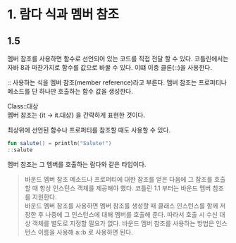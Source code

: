 # 1. 람다  식과 멤버 참조
## 1.5
멤버 참조를 사용하면 함수로 선언되어 있는 코드를 직접 전달 할 수 있다.
코틀린에서는 자바 8과 마찬가지로 함수를 값으로 바꿀 수 있다. 이떄 이중 클론(::)을 사용한다.   

:: 사용하는 식을 멤버 참조(member reference)라고 부른다.
멤버 참조는 프로퍼티나 메소드를 단 하나만 호출하는 함수 값을 생성한다.

Class::대상   
멤버 참조는 {it -> it.대상} 을 간략하게 표현한 것이다.

최상위에 선언된 함수나 프로퍼티를 참조할 때도 사용할 수 있다.
```kotlin
fun salute() = println("Salute!")
::salute
```

멤버 참조는 그 멤버를 호출하는 람다와 같은 타입이다.

> 바운드 멤버 참조
> 메소드나 프로퍼티에 대한 참조를 얻은 다음에 그 참조를 호출할 때 항상 인스턴스 
> 객체를 제공해야 했다. 코틀린 1.1 부터는 바운드 멤버 참조를 지원한다.    
> 바운드 멤버 참조를 사용하면 멤버 참조를 생성할 때 클래스 인스턴스를 함께 저장한 후
> 나중에 그 인스턴스에 대해 멤버를 호출해 준다.
> 따라서 호출 시 수신 대상 객체를 별도로 지정할 필요가 없다.
> 바운드 멤버 참조를 사용하는 방법은 인스턴스 이름을 사용해 a::b 로 사용하면 된다.   

